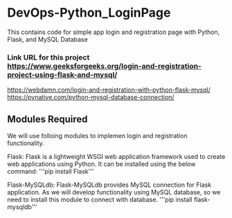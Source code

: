 # DevOps-Python_LoginPage
This contains code for simple app login and registration page with Python, Flask, and MySQL Database

### Link URL for this project https://www.geeksforgeeks.org/login-and-registration-project-using-flask-and-mysql/
https://webdamn.com/login-and-registration-with-python-flask-mysql/
https://pynative.com/python-mysql-database-connection/

## Modules Required
We will use folloing modules to implemen login and registration functionality.

Flask: Flask is a lightweight WSGI web application framework used to create web applications using Python. It can be installed using the below command:
'''pip install Flask'''

Flask-MySQLdb: Flask-MySQLdb provides MySQL connection for Flask application. As we will develop functionality using MySQL database, so we need to install this module to connect with database. 
'''pip install flask-mysqldb'''